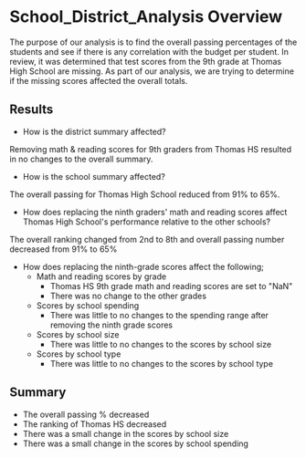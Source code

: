 # School_District_Analysis Overview
The purpose of our analysis is to find the overall passing percentages of the students and see if there is any correlation with the budget per student. In review, it was determined that test scores from the 9th grade at Thomas High School are missing. As part of our analysis, we are trying to determine if the missing scores affected the overall totals.

## Results
- How is the district summary affected?

Removing math & reading scores for 9th graders from Thomas HS resulted in no changes to the overall summary.

- How is the school summary affected?

The overall passing for Thomas High School reduced from 91% to 65%.

- How does replacing the ninth graders' math and reading scores affect Thomas High School's performance relative to the other schools?

The overall ranking changed from 2nd to 8th and overall passing number decreased from 91% to 65%

- How does replacing the ninth-grade scores affect the following;
  - Math and reading scores by grade
    - Thomas HS 9th grade math and reading scores are set to "NaN"
    - There was no change to the other grades 
  - Scores by school spending
    - There was little to no changes to the spending range after removing the ninth grade scores
  - Scores by school size
    - There was little to no changes to the scores by school size
  - Scores by school type
    - There was little to no changes to the scores by school type
 
 ## Summary
 
 - The overall passing % decreased
 - The ranking of Thomas HS decreased
 - There was a small change in the scores by school size
 - There was a small change in the scores by school spending
